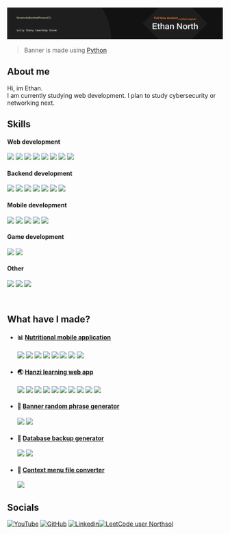 ![alt text](https://github.com/EthanNgit/EthanNgit/blob/main/filledGithubBanner.png?raw=true)
> Banner is made using [Python](https://github.com/EthanNgit/BannerPhraseGenerator)

## About me
Hi, im Ethan. </br>
I am currently studying web development. I plan to study cybersecurity or networking next.</br>

## Skills
#### Web development
<p float="left">
  <img src="https://cdn.jsdelivr.net/gh/devicons/devicon@latest/icons/vitejs/vitejs-original.svg" width="35"/>
  <img src="https://cdn.jsdelivr.net/gh/devicons/devicon@latest/icons/react/react-original.svg" width="35">
  <img src="https://cdn.jsdelivr.net/gh/devicons/devicon@latest/icons/nodejs/nodejs-original.svg" width="35"/>
  <img src="https://cdn.jsdelivr.net/gh/devicons/devicon@latest/icons/typescript/typescript-original.svg" width="35"> 
  <img src="https://cdn.jsdelivr.net/gh/devicons/devicon@latest/icons/javascript/javascript-original.svg" width="35"> 
  <img src="https://cdn.jsdelivr.net/gh/devicons/devicon@latest/icons/html5/html5-original.svg" width="35"/>
  <img src="https://cdn.jsdelivr.net/gh/devicons/devicon@latest/icons/css3/css3-original.svg" width="35"/>
  <img src="https://cdn.jsdelivr.net/gh/devicons/devicon@latest/icons/nginx/nginx-original.svg" width="35"/>
</p>

#### Backend development
<p float="left">
  <img src="https://cdn.jsdelivr.net/gh/devicons/devicon@latest/icons/mariadb/mariadb-original.svg" width="35">
  <img src="https://cdn.jsdelivr.net/gh/devicons/devicon@latest/icons/mysql/mysql-original.svg" width="35"/>
  <img src="https://cdn.jsdelivr.net/gh/devicons/devicon@latest/icons/python/python-original.svg" width="35">
  <img src="https://cdn.jsdelivr.net/gh/devicons/devicon@latest/icons/cplusplus/cplusplus-original.svg" width="35"/>
  <img src="https://cdn.jsdelivr.net/gh/devicons/devicon@latest/icons/php/php-original.svg" width="35">
  <img src="https://cdn.jsdelivr.net/gh/devicons/devicon@latest/icons/ubuntu/ubuntu-original.svg" width="35"/>
  <img src="https://cdn.jsdelivr.net/gh/devicons/devicon@latest/icons/digitalocean/digitalocean-original.svg" width="35"/>
</p>

#### Mobile development
<p float="left">
  <img src="https://cdn.jsdelivr.net/gh/devicons/devicon@latest/icons/android/android-original.svg" width="35">
  <img src="https://cdn.jsdelivr.net/gh/devicons/devicon@latest/icons/androidstudio/androidstudio-original.svg" width="35">
  <img src="https://cdn.jsdelivr.net/gh/devicons/devicon@latest/icons/java/java-original.svg" width="35">
  <img src="https://cdn.jsdelivr.net/gh/devicons/devicon@latest/icons/kotlin/kotlin-original.svg" width="35">
  <img src="https://cdn.jsdelivr.net/gh/devicons/devicon@latest/icons/xml/xml-original.svg" width="35">
</p>

#### Game development
<p float="left">
<img src="https://cdn.jsdelivr.net/gh/devicons/devicon@latest/icons/unity/unity-original.svg" width="35">
<img src="https://cdn.jsdelivr.net/gh/devicons/devicon@latest/icons/csharp/csharp-original.svg" width="35">

</p>

#### Other
<p float="left">
  <img src="https://cdn.jsdelivr.net/gh/devicons/devicon@latest/icons/visualstudio/visualstudio-original.svg" width="35">
  <img src="https://cdn.jsdelivr.net/gh/devicons/devicon@latest/icons/vscode/vscode-original.svg" width="35">
  <img src="https://cdn.jsdelivr.net/gh/devicons/devicon@latest/icons/git/git-original.svg" width="35"/>
</p>
</br>

## What have I made?
- #### :bar_chart: [Nutritional mobile application](https://github.com/EthanNgit/NutritionProject)
  <p float="left">
  <img src="https://cdn.jsdelivr.net/gh/devicons/devicon@latest/icons/android/android-original.svg" width="25">
  <img src="https://cdn.jsdelivr.net/gh/devicons/devicon@latest/icons/androidstudio/androidstudio-original.svg" width="25">
  <img src="https://cdn.jsdelivr.net/gh/devicons/devicon@latest/icons/java/java-original.svg" width="25">
  <img src="https://cdn.jsdelivr.net/gh/devicons/devicon@latest/icons/kotlin/kotlin-original.svg" width="25">
  <img src="https://cdn.jsdelivr.net/gh/devicons/devicon@latest/icons/xml/xml-original.svg" width="25">
  <img src="https://cdn.jsdelivr.net/gh/devicons/devicon@latest/icons/mariadb/mariadb-original.svg" width="25">
  <img src="https://cdn.jsdelivr.net/gh/devicons/devicon@latest/icons/php/php-original.svg" width="25">
  <img src="https://cdn.jsdelivr.net/gh/devicons/devicon@latest/icons/digitalocean/digitalocean-original.svg" width="25"/>
</p>
  
- #### :earth_asia: [Hanzi learning web app](https://github.com/EthanNgit/HanziWebApp)
  <p float="left">
  <img src="https://cdn.jsdelivr.net/gh/devicons/devicon@latest/icons/vitejs/vitejs-original.svg" width="25"/>
  <img src="https://cdn.jsdelivr.net/gh/devicons/devicon@latest/icons/react/react-original.svg" width="25">
  <img src="https://cdn.jsdelivr.net/gh/devicons/devicon@latest/icons/nodejs/nodejs-original.svg" width="25"/>
  <img src="https://cdn.jsdelivr.net/gh/devicons/devicon@latest/icons/typescript/typescript-original.svg" width="25"> 
  <img src="https://cdn.jsdelivr.net/gh/devicons/devicon@latest/icons/javascript/javascript-original.svg" width="25"> 
  <img src="https://cdn.jsdelivr.net/gh/devicons/devicon@latest/icons/html5/html5-original.svg" width="25"/>
  <img src="https://cdn.jsdelivr.net/gh/devicons/devicon@latest/icons/css3/css3-original.svg" width="25"/>
  <img src="https://cdn.jsdelivr.net/gh/devicons/devicon@latest/icons/nginx/nginx-original.svg" width="25"/>
  <img src="https://cdn.jsdelivr.net/gh/devicons/devicon@latest/icons/mariadb/mariadb-original.svg" width="25">
  <img src="https://cdn.jsdelivr.net/gh/devicons/devicon@latest/icons/digitalocean/digitalocean-original.svg" width="25"/>
</p>
  
- #### :black_flag: [Banner random phrase generator](https://github.com/EthanNgit/BannerPhraseGenerator)
  <p float="left">
  <img src="https://cdn.jsdelivr.net/gh/devicons/devicon@latest/icons/python/python-original.svg" width="25">
  <img src="https://cdn.jsdelivr.net/gh/devicons/devicon@latest/icons/digitalocean/digitalocean-original.svg" width="25"/>
</p>

- #### :arrows_counterclockwise: [Database backup generator](https://github.com/EthanNgit/AutoDbBackup)
  <p float="left">
  <img src="https://cdn.jsdelivr.net/gh/devicons/devicon@latest/icons/python/python-original.svg" width="25">
  <img src="https://cdn.jsdelivr.net/gh/devicons/devicon@latest/icons/digitalocean/digitalocean-original.svg" width="25"/>
</p>

- #### :open_file_folder: [Context menu file converter](https://github.com/EthanNgit/ContextMenuFileConverter)
  <p float="left">
  <img src="https://cdn.jsdelivr.net/gh/devicons/devicon@latest/icons/python/python-original.svg" width="25">
</p>

## Socials

[![YouTube](https://img.shields.io/badge/Youtube-%23FF0000.svg?style=for-the-badge&logo=YouTube&logoColor=white)](https://www.youtube.com/channel/UC9xUROCxfVE0YAZfmJ4SJcw) [![GitHub](https://img.shields.io/badge/github-%23121011.svg?style=for-the-badge&logo=github&logoColor=white)](https://github.com/EthanNgit) [![Linkedin](https://img.shields.io/badge/LinkedIn-0077B5?style=for-the-badge&logo=linkedin&logoColor=white)](https://www.linkedin.com/in/ethannorth/)[![LeetCode user Northsol](https://img.shields.io/badge/dynamic/json?style=for-the-badge&labelColor=black&color=%23ffa116&label=Solved&query=solved&url=https%3A%2F%2Fbadge.xyli.tech/%2Fapi%2Fusers%2FNorthsol&logo=leetcode&logoColor=yellow)](https://leetcode.com/Northsol/)
